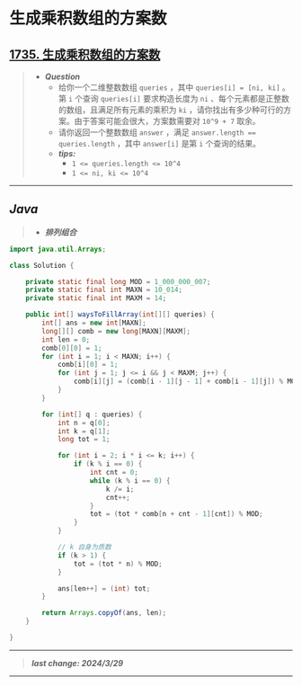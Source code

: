# 生成乘积数组的方案数

## [1735. 生成乘积数组的方案数](https://leetcode.cn/problems/count-ways-to-make-array-with-product/)

> - ***Question***
>   - 给你一个二维整数数组 `queries` ，其中 `queries[i] = [ni, ki]` 。第 `i` 个查询 `queries[i]` 要求构造长度为 `ni` 、每个元素都是正整数的数组，且满足所有元素的乘积为 `ki` ，请你找出有多少种可行的方案。由于答案可能会很大，方案数需要对 `10^9 + 7` 取余。
>   - 请你返回一个整数数组 `answer` ，满足 `answer.length == queries.length` ，其中 `answer[i]` 是第 `i` 个查询的结果。
>   - ***tips:***
>     - `1 <= queries.length <= 10^4`
>     - `1 <= ni, ki <= 10^4`

---

## *Java*

> - ***排列组合***

```java
import java.util.Arrays;

class Solution {

    private static final long MOD = 1_000_000_007;
    private static final int MAXN = 10_014;
    private static final int MAXM = 14;

    public int[] waysToFillArray(int[][] queries) {
        int[] ans = new int[MAXN];
        long[][] comb = new long[MAXN][MAXM];
        int len = 0;
        comb[0][0] = 1;
        for (int i = 1; i < MAXN; i++) {
            comb[i][0] = 1;
            for (int j = 1; j <= i && j < MAXM; j++) {
                comb[i][j] = (comb[i - 1][j - 1] + comb[i - 1][j]) % MOD;
            }
        }

        for (int[] q : queries) {
            int n = q[0];
            int k = q[1];
            long tot = 1;

            for (int i = 2; i * i <= k; i++) {
                if (k % i == 0) {
                    int cnt = 0;
                    while (k % i == 0) {
                        k /= i;
                        cnt++;
                    }
                    tot = (tot * comb[n + cnt - 1][cnt]) % MOD;
                }
            }

            // k 自身为质数
            if (k > 1) {
                tot = (tot * n) % MOD;
            }

            ans[len++] = (int) tot;
        }

        return Arrays.copyOf(ans, len);
    }

}
```

---

> ***last change: 2024/3/29***

---

